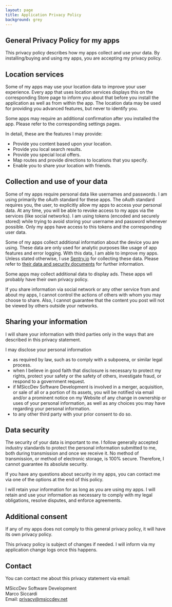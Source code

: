 ```yaml
---
layout: page
title: Application Privacy Policy
background: grey
---
```


<div class="col-lg-12 text-center">
	<h2 class="section-heading text-uppercase">General Privacy Policy for my apps</h2>
</div>

This privacy policy describes how my apps collect and use your data. By installing/buying and using my apps, you are accepting my privacy policy.

## Location services
Some of my apps may use your location data to improve your user experience. Every app that uses location services displays this on the corresponding Store page to inform you about that before you install the application as well as from within the app. The location data may be used for providing you advanced features, but never to identify you.

Some apps may require an additional confirmation after you installed the app. Please refer to the corresponding settings pages.

In detail, these are the features I may provide:

- Provide you content based upon your location.
- Provide you local search results.
- Provide you special local offers.
- Map routes and provide directions to locations that you specify.
- Enable you to share your location with friends.

## Collection and use of your data
Some of my apps require personal data like usernames and passwords. I am using primarily the oAuth standard for these apps. The oAuth standard requires you, the user, to explicitly allow my apps to access your personal data. At any time, you will be able to revoke access to my apps via the services (like social networks). I am using tokens (encoded and securely stored) while trying to avoid storing your username and password whenever possible. Only my apps have access to this tokens and the corresponding user data.

Some of my apps collect additional information about the device you are using. These data are only used for analytic purposes like usage of app features and error logging. With this data, I am able to improve my apps. Unless stated otherwise, I use [Sentry.io](https://sentry.io) for collecting these data. Please refer to [their data and security documents](https://docs.sentry.io/security-legal-pii/security/terms/) for further information.

Some apps may collect additional data to display ads. These apps wll probably have their own privacy policy.

If you share information via social network or any other service from and about my apps, I cannot control the actions of others with whom you may choose to share. Also, I cannot guarantee that the content you post will not be viewed by others outside your networks.

## Sharing your information
I will share your information with third parties only in the ways that are described in this privacy statement.

I may disclose your personal information

- as required by law, such as to comply with a subpoena, or similar legal process.
- when I believe in good faith that disclosure is necessary to protect my rights, protect your safety or the safety of others, investigate fraud, or respond to a government request.
- if MSiccDev Software Development is involved in a merger, acquisition, or sale of all or a portion of its assets, you will be notified via email and/or a prominent notice on my Website of any change in ownership or uses of your personal information, as well as any choices you may have regarding your personal information.
- to any other third party with your prior consent to do so.

## Data security
The security of your data is important to me. I follow generally accepted industry standards to protect the personal information submitted to me, both during transmission and once we receive it. No method of transmission, or method of electronic storage, is 100% secure. Therefore, I cannot guarantee its absolute security.

If you have any questions about security in my apps, you can contact me via one of the options at the end of this policy.

I will retain your information for as long as you are using my apps. I will retain and use your information as necessary to comply with my legal obligations, resolve disputes, and enforce agreements.

## Additional consent
If any of my apps does not comply to this general privacy policy, it will have its own privacy policy.

This privacy policy is subject of changes if needed. I will inform via my application change logs once this happens.

## Contact
You can contact me about this privacy statement via email:

MSiccDev Software Development<br>
Marco Siccardi<br>
Email: <a href="mailto:privacy@msiccdev.net">privacy@msiccdev.net</a>